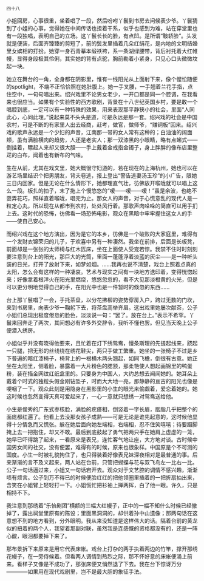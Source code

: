    四十八 

   小姐回房，心事很重，坐着唱了一段，然后吩咐丫鬟到书房去问候表少爷。丫鬟猜到了小姐的心事，觉得她在中间传话也担着干系，似乎也感到为难，站在穿堂里也有一段独唱，表明自己的立场。这丫鬟长长的脸，有点凹。是所谓“鞍轿脸”。头发就是便装，后面齐臻臻的剪短了，前的鬓发里插着几朵红绢花，是内地的文明结婚里女嫔相的打扮。她穿一身石青摹本缎袄袴，系一条湖绿腰带，背后衬托着大红帷幔，显得身段极其伶俐，其实她的背有点驼，胸前勒着小紧身，只见心口头微微坟起一块。

   她立在舞台的一角，全身都在阴影里，惟有一线阳光从上面射下来，像个惺忪随便的spotlight，不端不正恰恰照在她肚腹上。她一手叉腰，一手翘着兰花手指，点住空中，一句句唱出来。绍兴戏里不论男女老少，一开口都是同一个腔调，在我看来也很应当。如果有个实验性的西方歌剧，背景在十八世纪英国乡村，要是敢一个唱腔到底，一定可以有一种特殊的效果，用来表现那平静狭小的社会，里面“人同此心，心同此理。”说起来莫不头头是道，可是永远是那一套。绍兴戏的社会是中国农村，可是不断的有家里人出去经商，赶考，做官，做师爷，“赚铜板”回来。绍兴戏的歌声永远是一个少妇的声音，江南那一带的女人常有这种的；白油油的阔面颊，虽有满脸横肉的趋势，人还是老实人；那一双漆黑的小眼睛，略有点蝌式——倒挂着，瞟起人来却又很大胆——手上戴着金戒指金镯子，身上胖胖的像布店里整疋的白布，闻着也有新布的气味。

   生在从前，尤其在戏文里，她大概很守妇道的，若在现在的上海杭州，她也可以在游艺场里结识个把男朋友，背夫卷逃，报上登出“警告逃妻汤玉珍”的小广告，限她三日内回家。但是无论在什么情形下，她都理直气壮，彷佛放开喉咙就可以唱上这么一段。板扎的拍子，末了拖上个慢悠悠的“嗳——嗳——嗳！”虽是余波，也绝不耍弄花巧，照样直着喉咙，唱完为止。那女人的声音，对于心慌意乱的现代人是一粒定心丸，所以现在从都市到农村，处处风行着。那歌声肉哚哚的简直可以用手扪上去。这时代的恐怖，彷佛看一场恐怖电影，观众在黑暗中牢牢握住这女人的手——使自己安心。

   而绍兴戏在这个地方演出，因为是它的本乡，彷佛是一个破败的大家庭里，难得有一个发财衣锦荣归的儿子，于欢喜中另有一种凄然。我坐在前排，后面是长板凳，前面却是一张张的太师椅与红木匟床，坐在上面使人受宠若惊。我禁不住时时刻刻要注意到台上的阳光，那巨大的光筒，里面一蓬蓬浮着淡蓝的灰尘——是一种听头装的日光，打开了放射下来，如梦如烟。……我再也说不清楚，戏台上照着点真的太阳，怎么会有这样的一种凄哀。艺术与现实之间有一块地方迭印着，变得恍惚起来；好像拿着根洋火在阳光里燃烧，悠悠忽忽的，看不大见那淡橙黄的火光，但是可以更分明地觉得自己的手，在阳光中也是一件暂时的倏忽的东西……

   台上那丫鬟唱了一会，手托茶盘，以分花拂柳的姿势穿房入户，跨过无数的门坎，来到书房里，向表少爷一鞠躬下去，将茶盘高举齐眉。这出戏里她屡次献茶，公子小姐们总现出极度倦怠的脸色，淡淡说一句：“罢了。放在台上。”表示不希罕。丫鬟来回奔走了两次，其间想必有许多外交辞令，我听不懂也罢。但见当天晚上公子便潜入绣房。

   小姐似乎并没有晓得他要来，且忙着在灯下绣鸳鸯，慢条斯理的先搓起线来，跷起一只腿，把无形的丝线绕在绣花鞋尖，两只手做工繁重。她坐的一张椅子不过是乡下普遍的暗红漆椅子，椅背上的一根横木两头翘起，如同飞檐，倒很有古意。她正坐在太阳里，侧着脸，暴露着一大片粉色的腮颔，那柔艳使人想起画锦里的鸭蛋粉，装在描金网纹红纸盒里的。只要身为中国人，大约总想去闻闻她的。她耳朵上戴着个时式的独粒头假金刚钻坠子，时而大大地一亮，那静静的亘古的阳光也像是哽咽了一下。观众此刻是用隐身在黑影里的小生的眼光来偷觑着，爱恋着她的。她这时候也忽然变得天真可爱起来了，一心一意就只想绣一对鸳鸯送给他。

   小生是俊秀的广东式枣核脸，满脸的疙瘩相，倒竖着一字长眉，胭脂几乎把整个的面庞都红遍了。他看上去没那女孩子成熟——可是无论是谁先起意的，这时候他显得十分情急而又慌张。躲在她后面向她左端相，右端相，忍不住笑嘻嘻；待要蹑脚掩上去一把抱住，却又不敢。最后到底鼓起了勇气把两只手在她肩上虚虚的一笼，她早已吓得跳了起来，一看原来是表兄，连忙客气地让座，大方地对谈。古时候中国男女间的社交，没有便罢，难得有的时候，原来也很象样。中国原是个不可测的国度。小生一时被礼貌拘住了，也只得装着好像表兄妹深夜相对是最普通的事。后来渐渐的言不及义起来，两人站在台前，只管把蝴蝶与花与双飞鸟左一比右一比。公子一句话逼过来，小姐又一句话宕开去。观众对于文艺腔的调情不感兴趣，渐渐啧有烦言。公子到万不得已的时候便脸红红的把他领圈里插着的一把折扇抽出来，含笑在小姐臂上轻轻打一下。小姐慌忙把衫袖上掸两挥，白了他一眼。许久，只是相持不下。

   我注意到那绣着“乐怡剧团”横额的三幅大红幔子，正中的一幅不知什么时候已经撤掉了，露出祠堂里原有的陈设；里面黑洞洞的，却供着孙中山遗像；那两句话在这意想不到的地方看到，分外眼明。我从来没知道是这样伟大的话。隔着台前的黄龙似的扭着的两个人，我望着那副对联，虽然我是连感慨的资格都没有的，还是一阵心酸，眼泪都要掉下来了。

   那布景拆下来原来是用它代表床帐。戏台上打杂的两手执着两边的竹竿，撑开那绣花幔子，在一旁侍候着。但看两人调情到热烈之际，那不怀好意的床帐便涌上前来。看样子又像是不成功了，那张床便又悄然退了下去。我在台下惊讶万分————如果用在现代戏剧里，岂不是最大胆的象征手法。

